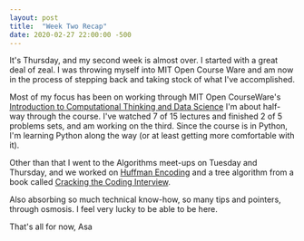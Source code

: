 ```yaml
---
layout: post
title:  "Week Two Recap"
date: 2020-02-27 22:00:00 -500
---
```


It's Thursday, and my second week is almost over. I started with a great deal of zeal. I was throwing myself into MIT Open Course Ware and am now in the process of stepping back and taking stock of what I've accomplished. 

Most of my focus has been on working through MIT Open CourseWare's [Introduction to Computational Thinking and Data Science](https://ocw.mit.edu/courses/electrical-engineering-and-computer-science/6-0002-introduction-to-computational-thinking-and-data-science-fall-2016/index.htm) I'm about half-way through the course. I've watched 7 of 15 lectures and finished 2 of 5 problems sets, and am working on the third. Since the course is in Python, I'm learning Python along the way (or at least getting more comfortable with it). 

Other than that I went to the Algorithms meet-ups on Tuesday and Thursday, and we worked on [Huffman Encoding](https://en.wikipedia.org/wiki/Huffman_coding) and a tree algorithm from a book called [Cracking the Coding Interview](http://www.crackingthecodinginterview.com/). 

Also absorbing so much technical know-how, so many tips and pointers, through osmosis. I feel very lucky to be able to be here. 

That's all for now,
Asa







